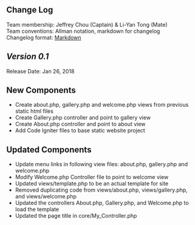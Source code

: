 ## Change Log

Team membership:  Jeffrey Chou (Captain) & Li-Yan Tong (Mate)  
Team conventions: Allman notation, markdown for changelog  
Changelog format: [Markdown](https://github.com/adam-p/markdown-here/wiki/Markdown-Cheatsheet) 

## *Version 0.1*

Release Date: Jan 26, 2018

## New Components
- Create about.php, gallery.php and welcome.php views from previous static html files
- Create Gallery.php controller and point to gallery view
- Create About.php controller and point to about view
- Add Code Igniter files to base static website project
    
## Updated Components
- Update menu links in following view files: about.php, gallery.php and welcome.php
- Modify Welcome.php Controller file to point to welcome view
- Updated views/template.php to be an actual template for site
- Removed duplicating code from views/about.php, views/gallery.php, and views/welcome.php
- Updated the controllers About.php, Gallery.php, and Welcome.php to load the template
- Updated the page title in core/My_Controller.php
